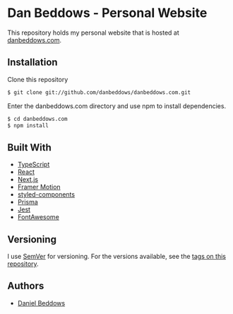 # Dan Beddows - Personal Website

This repository holds my personal website that is hosted at [danbeddows.com](https://danbeddows.com).

## Installation

Clone this repository

```bash
$ git clone git://github.com/danbeddows/danbeddows.com.git
```

Enter the danbeddows.com directory and use npm to install dependencies.

```bash
$ cd danbeddows.com
$ npm install
```

## Built With

- [TypeScript](https://github.com/microsoft/TypeScript)
- [React](https://github.com/facebook/react/)
- [Next.js](https://github.com/vercel/next.js)
- [Framer Motion](https://github.com/framer/motion)
- [styled-components](https://github.com/styled-components/styled-components)
- [Prisma](https://github.com/prisma/prisma)
- [Jest](https://github.com/facebook/jest)
- [FontAwesome](https://github.com/FortAwesome/Font-Awesome)

## Versioning

I use [SemVer](http://semver.org/) for versioning. For the versions available, see the [tags on this repository](https://github.com/danbeddows/danbeddows.com/tags).

## Authors

- [Daniel Beddows](https://github.com/danbeddows)
